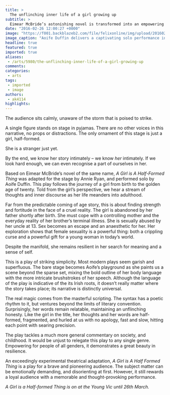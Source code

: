 ```yaml
---
title: >
  The unflinching inner life of a girl growing up
subtitle: >
  Eimear McBride’s astonishing novel is transformed into an empowering performance
date: "2016-02-26 12:00:27 +0000"
image: "https://f001.backblazeb2.com/file/felixonline/img/upload/201602261200-felix-girl.jpg"
image_caption: "Aoife Duffin delivers a captivating solo performance in A Girl is A Half-Formed Thing. "
headline: true
featured: true
imported: true
aliases:
 - /arts/5980/the-unflinching-inner-life-of-a-girl-growing-up
comments:
categories:
 - arts
tags:
 - imported
 - image
authors:
 - ak4114
highlights:
---
```


The audience sits calmly, unaware of the storm that is poised to strike.

A single figure stands on stage in pyjamas. There are no other voices in this narrative, no props or distractions. The only ornament of this stage is just a girl, half-formed.

She is a stranger just yet.

By the end, we know her story intimately – we know _her_ intimately. If we look hard enough, we can even recognise a part of ourselves in her.

Based on Eimear McBride’s novel of the same name, _A Girl is A Half-Formed Thing_ was adapted for the stage by Annie Ryan, and performed solo by Aoife Duffin. This play follows the journey of a girl from birth to the golden age of twenty. Told from the girl’s perspective, we hear a stream of thoughts and inner discourse as her life meanders into adulthood.

Far from the predictable coming of age story, this is about finding strength and fortitude in the face of a cruel reality. The girl is abandoned by her father shortly after birth. She must cope with a controlling mother and the everyday reality of her brother’s terminal illness. She is sexually abused by her uncle at 13. Sex becomes an escape and an anaesthetic for her. Her exploration shows that female sexuality is a powerful thing: both a crippling curse and a powerful gift for a young woman in today’s world.

Despite the manifold, she remains resilient in her search for meaning and a sense of self.

This is a play of striking simplicity. Most modern plays seem garish and superfluous. The bare stage becomes Aoife’s playground as she paints us a scene beyond the sparse set, mixing the bold outline of her body language with the more intricate brushstrokes of her speech. Although the language of the play is indicative of the its Irish roots, it doesn’t really matter where the story takes place; its narrative is distinctly universal.

The real magic comes from the masterful scripting. The syntax has a poetic rhythm to it, but ventures beyond the limits of literary convention. Surprisingly, her words remain relatable, maintaining an unflinching honesty. Like the girl in the title, her thoughts and her words are half-formed, fragmented, and hurled at us with no apology, fast and slow, hitting each point with searing precision.

The play tackles a much more general commentary on society, and childhood. It would be unjust to relegate this play to any single genre. Empowering for people of all genders, it demonstrates a great beauty in resilience.

An exceedingly experimental theatrical adaptation, _A Girl is A Half Formed Thing_ is a play for a brave and pioneering audience. The subject matter can be emotionally demanding, and disorienting at first. However, it still rewards a loyal audience with a memorable and thought-provoking performance.

_A Girl is a Half-formed Thing is on at the Young Vic until 26th March._
